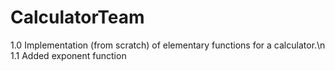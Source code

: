 # CalculatorTeam

1.0 Implementation (from scratch) of elementary functions for a calculator.\n
  1.1  Added exponent function
